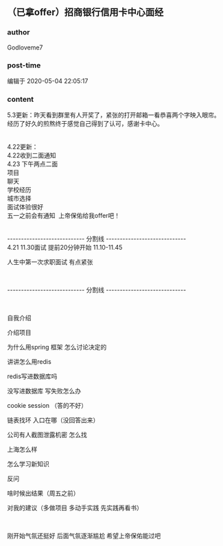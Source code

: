 ## （已拿offer）招商银行信用卡中心面经
### author 
Godloveme7
### post-time 

编辑于  2020-05-04 22:05:17
### content 
<div class="post-topic-des nc-post-content">
 <div>
  5.3更新：昨天看到群里有人开奖了，紧张的打开邮箱一看恭喜两个字映入眼帘。经历了好久的煎熬终于感觉自己得到了认可，感谢卡中心。
 </div>
 <div>
  <br/>
 </div>
 <div>
  <br/>
 </div>
 <div>
  4.22更新：
 </div>
 <div>
  4.22收到二面通知
 </div>
 <div>
  4.23 下午两点二面
 </div>
 <div>
  项目
 </div>
 <div>
  聊天
 </div>
 <div>
  学校经历
 </div>
 <div>
  城市选择
 </div>
 <div>
  面试体验很好
 </div>
 <div>
  五一之前会有通知  上帝保佑给我offer吧！
 </div>
 <div>
  <br/>
 </div>
 <div>
  <br/>
 </div>
 <div>
  ----------------------------
  <span>
   分割线
  </span>
  -----------------------------
 </div>
 <div>
  4.21 11.30面试  提前20分钟开始 11.10-11.45
 </div>
 <p>
  人生中第一次求职面试 有点紧张
 </p>
 <p>
  <br/>
 </p>
 <p>
  <span>
   ----------------------------
  </span>
  <span>
   分割线
  </span>
  <span>
   -----------------------------
  </span>
 </p>
 <p>
  <br/>
 </p>
 <p>
  自我介绍
 </p>
 <p>
  介绍项目
 </p>
 <p>
  为什么用spring 框架 怎么讨论决定的
 </p>
 <p>
  讲讲怎么用redis
 </p>
 <p>
  redis写进数据库吗
 </p>
 <p>
  没写进数据库 写失败怎么办
 </p>
 <p>
  cookie session （答的不好）
 </p>
 <p>
  链表找环 入口在哪（没回答出来）
 </p>
 <p>
  公司有人截图泄露机密 怎么找
 </p>
 <p>
  上海怎么样
 </p>
 <p>
  怎么学习新知识
 </p>
 <p>
  反问
 </p>
 <p>
  啥时候出结果（周五之前）
 </p>
 <p>
  对我的建议（多做项目 多动手实践 先实践再看书）
 </p>
 <p>
  <br/>
 </p>
 <p>
  刚开始气氛还挺好 后面气氛逐渐尴尬 希望上帝保佑能过吧
 </p>
 <p>
  <br/>
 </p>
</div>
